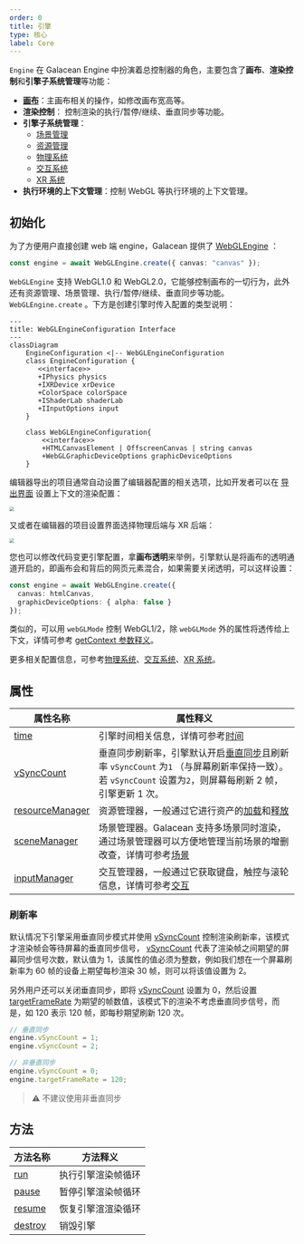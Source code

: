 ```yaml
---
order: 0
title: 引擎
type: 核心
label: Core
---
```


`Engine` 在 Galacean Engine 中扮演着总控制器的角色，主要包含了**画布**、**渲染控制**和**引擎子系统管理**等功能：

- **[画布](/docs/core/canvas)**：主画布相关的操作，如修改画布宽高等。
- **渲染控制**： 控制渲染的执行/暂停/继续、垂直同步等功能。
- **引擎子系统管理**：
  - [场景管理](/docs/core/scene)
  - [资源管理](/docs/assets/overall)
  - [物理系统](/docs/physics/overall)
  - [交互系统](/docs/input/input/)
  - [XR 系统](/docs/xr/overall)
- **执行环境的上下文管理**：控制 WebGL 等执行环境的上下文管理。

## 初始化

为了方便用户直接创建 web 端 engine，Galacean 提供了 [WebGLEngine](/apis/rhi-webgl/#WebGLEngine) ：

```typescript
const engine = await WebGLEngine.create({ canvas: "canvas" });
```

`WebGLEngine` 支持 WebGL1.0 和 WebGL2.0，它能够控制画布的一切行为，此外还有资源管理、场景管理、执行/暂停/继续、垂直同步等功能。`WebGLEngine.create` 。下方是创建引擎时传入配置的类型说明：

```mermaid
---
title: WebGLEngineConfiguration Interface
---
classDiagram
    EngineConfiguration <|-- WebGLEngineConfiguration
    class EngineConfiguration {
       <<interface>>
       +IPhysics physics
       +IXRDevice xrDevice
       +ColorSpace colorSpace
       +IShaderLab shaderLab
       +IInputOptions input
    }

    class WebGLEngineConfiguration{
        <<interface>>
        +HTMLCanvasElement | OffscreenCanvas | string canvas
        +WebGLGraphicDeviceOptions graphicDeviceOptions
    }
```

编辑器导出的项目通常自动设置了编辑器配置的相关选项，比如开发者可以在 [导出界面](/docs/platform/platform) 设置上下文的渲染配置：

<img src="https://mdn.alipayobjects.com/huamei_yo47yq/afts/img/A*WZHzRYIpUzQAAAAAAAAAAAAADhuCAQ/original" style="zoom:50%;" />

又或者在编辑器的项目设置界面选择物理后端与 XR 后端：

<img src="https://mdn.alipayobjects.com/huamei_yo47yq/afts/img/A*iBDlTbGGuroAAAAAAAAAAAAADhuCAQ/original" style="zoom:50%;" />

您也可以修改代码变更引擎配置，拿**画布透明**来举例，引擎默认是将画布的透明通道开启的，即画布会和背后的网页元素混合，如果需要关闭透明，可以这样设置：

```typescript
const engine = await WebGLEngine.create({
  canvas: htmlCanvas,
  graphicDeviceOptions: { alpha: false }
});
```

类似的，可以用 `webGLMode` 控制 WebGL1/2，除 `webGLMode` 外的属性将透传给上下文，详情可参考 [getContext 参数释义](https://developer.mozilla.org/en-US/docs/Web/API/HTMLCanvasElement/getContext#parameters)。

更多相关配置信息，可参考[物理系统](/docs/physics/overall)、[交互系统](/docs/input/input/)、[XR 系统](/docs/xr/overall)。

## 属性

| 属性名称 | 属性释义 |
| --- | --- |
| [time](/apis/core/#Engine-time) | 引擎时间相关信息，详情可参考[时间](/docs/core/time/) |
| [vSyncCount](/apis/core/#Engine-vSyncCount) | 垂直同步刷新率，引擎默认开启[垂直同步](https://baike.baidu.com/item/%E5%9E%82%E7%9B%B4%E5%90%8C%E6%AD%A5/7263524?fromtitle=V-Sync&fromid=691778)且刷新率 `vSyncCount` 为`1` （与屏幕刷新率保持一致）。若 `vSyncCount` 设置为`2`，则屏幕每刷新 2 帧，引擎更新 1 次。 |
| [resourceManager](/apis/core/#Engine-resourceManager) | 资源管理器，一般通过它进行资产的[加载](/docs/assets/load/)和[释放](/docs/assets/gc/) |
| [sceneManager](/apis/core/#Engine-sceneManager) | 场景管理器。Galacean 支持多场景同时渲染，通过场景管理器可以方便地管理当前场景的增删改查，详情可参考[场景](/docs/core/scene/) |
| [inputManager](/apis/core/#Engine-inputManager) | 交互管理器，一般通过它获取键盘，触控与滚轮信息，详情可参考[交互](/docs/input/input/) |

### 刷新率

默认情况下引擎采用垂直同步模式并使用 [vSyncCount](/apis/core/#Engine-vSyncCount) 控制渲染刷新率，该模式才渲染帧会等待屏幕的垂直同步信号， [vSyncCount](/apis/core/#Engine-vSyncCount) 代表了渲染帧之间期望的屏幕同步信号次数，默认值为 1，该属性的值必须为整数，例如我们想在一个屏幕刷新率为 60 帧的设备上期望每秒渲染 30 帧，则可以将该值设置为 2。

另外用户还可以关闭垂直同步，即将 [vSyncCount](/apis/core/#Engine-vSyncCount) 设置为 0，然后设置 [targetFrameRate](/apis/core/#Engine-targetFrameRate) 为期望的帧数值，该模式下的渲染不考虑垂直同步信号，而是，如 120 表示 120 帧，即每秒期望刷新 120 次。

```typescript
// 垂直同步
engine.vSyncCount = 1;
engine.vSyncCount = 2;

// 非垂直同步
engine.vSyncCount = 0;
engine.targetFrameRate = 120;
```

> ⚠️ 不建议使用非垂直同步

## 方法

| 方法名称                              | 方法释义           |
| ------------------------------------- | ------------------ |
| [run](/apis/core/#Engine-run)         | 执行引擎渲染帧循环 |
| [pause](/apis/core/#Engine-pause)     | 暂停引擎渲染帧循环 |
| [resume](/apis/core/#Engine-resume)   | 恢复引擎渲渲染循环 |
| [destroy](/apis/core/#Engine-destroy) | 销毁引擎           |
